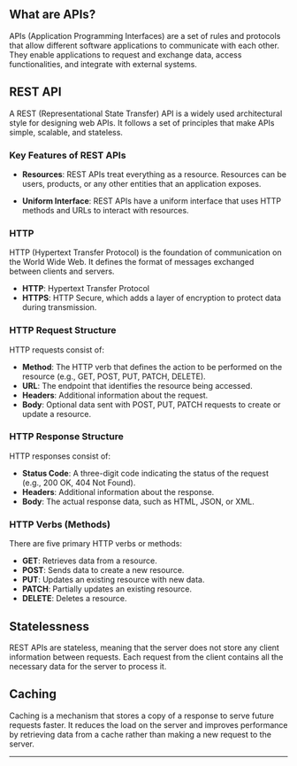 

## What are APIs?

APIs (Application Programming Interfaces) are a set of rules and protocols that allow different software applications to communicate with each other. They enable applications to request and exchange data, access functionalities, and integrate with external systems.



## REST API

A REST (Representational State Transfer) API is a widely used architectural style for designing web APIs. It follows a set of principles that make APIs simple, scalable, and stateless.

### Key Features of REST APIs

- **Resources**: REST APIs treat everything as a resource. Resources can be users, products, or any other entities that an application exposes.

- **Uniform Interface**: REST APIs have a uniform interface that uses HTTP methods and URLs to interact with resources.

### HTTP

HTTP (Hypertext Transfer Protocol) is the foundation of communication on the World Wide Web. It defines the format of messages exchanged between clients and servers.

- **HTTP**: Hypertext Transfer Protocol
- **HTTPS**: HTTP Secure, which adds a layer of encryption to protect data during transmission.

### HTTP Request Structure



HTTP requests consist of:
- **Method**: The HTTP verb that defines the action to be performed on the resource (e.g., GET, POST, PUT, PATCH, DELETE).
- **URL**: The endpoint that identifies the resource being accessed.
- **Headers**: Additional information about the request.
- **Body**: Optional data sent with POST, PUT, PATCH requests to create or update a resource.

### HTTP Response Structure



HTTP responses consist of:
- **Status Code**: A three-digit code indicating the status of the request (e.g., 200 OK, 404 Not Found).
- **Headers**: Additional information about the response.
- **Body**: The actual response data, such as HTML, JSON, or XML.

### HTTP Verbs (Methods)

There are five primary HTTP verbs or methods:

- **GET**: Retrieves data from a resource.
- **POST**: Sends data to create a new resource.
- **PUT**: Updates an existing resource with new data.
- **PATCH**: Partially updates an existing resource.
- **DELETE**: Deletes a resource.

## Statelessness

REST APIs are stateless, meaning that the server does not store any client information between requests. Each request from the client contains all the necessary data for the server to process it.

## Caching

Caching is a mechanism that stores a copy of a response to serve future requests faster. It reduces the load on the server and improves performance by retrieving data from a cache rather than making a new request to the server.

---